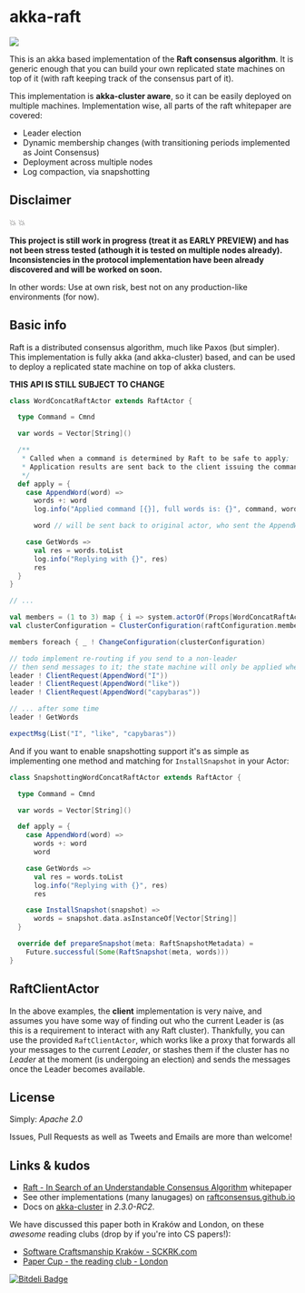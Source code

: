 akka-raft
=========

<a href="https://travis-ci.org/ktoso/akka-raft"><img src="https://travis-ci.org/ktoso/akka-raft.svg"/></a>

This is an akka based implementation of the **Raft consensus algorithm**.
It is generic enough that you can build your own replicated state machines on top of it (with raft keeping track of the consensus part of it).

This implementation is **akka-cluster aware**, so it can be easily deployed on multiple machines.
Implementation wise, all parts of the raft whitepaper are covered:

* Leader election
* Dynamic membership changes (with transitioning periods implemented as Joint Consensus)
* Deployment across multiple nodes
* Log compaction, via snapshotting

Disclaimer
----------

:boom: :boom:

**This project is still work in progress (treat it as EARLY PREVIEW) and has not been stress tested (athough it is tested on multiple nodes already). Inconsistencies in the protocol implementation have been already discovered and will be worked on soon.** 

In other words: Use at own risk, best not on any production-like environments (for now).

Basic info
----------

Raft is a distributed consensus algorithm, much like Paxos (but simpler).
This implementation is fully akka (and akka-cluster) based, and can be used to deploy a replicated state machine on top of akka clusters.

**THIS API IS STILL SUBJECT TO CHANGE**

```scala
class WordConcatRaftActor extends RaftActor {

  type Command = Cmnd

  var words = Vector[String]()

  /** 
   * Called when a command is determined by Raft to be safe to apply; 
   * Application results are sent back to the client issuing the command.
   */
  def apply = { 
    case AppendWord(word) =>
      words +: word
      log.info("Applied command [{}], full words is: {}", command, words)

      word // will be sent back to original actor, who sent the AppendWord command

    case GetWords =>
      val res = words.toList
      log.info("Replying with {}", res)
      res
  }
}

// ...

val members = (1 to 3) map { i => system.actorOf(Props[WordConcatRaftActor], name = s"raft-member-$i") }
val clusterConfiguration = ClusterConfiguration(raftConfiguration.members + additionalActor) // 0, 1

members foreach { _ ! ChangeConfiguration(clusterConfiguration)

// todo implement re-routing if you send to a non-leader
// then send messages to it; the state machine will only be applied when consensus has been reached about a value
leader ! ClientRequest(AppendWord("I"))
leader ! ClientRequest(AppendWord("like"))
leader ! ClientRequest(AppendWord("capybaras"))

// ... after some time
leader ! GetWords

expectMsg(List("I", "like", "capybaras"))

```
And if you want to enable snapshotting support it's as simple as implementing one method and matching for `InstallSnapshot`
in your Actor:

```scala
class SnapshottingWordConcatRaftActor extends RaftActor {

  type Command = Cmnd

  var words = Vector[String]()

  def apply = {
    case AppendWord(word) =>
      words +: word
      word

    case GetWords =>
      val res = words.toList
      log.info("Replying with {}", res)
      res

    case InstallSnapshot(snapshot) =>
      words = snapshot.data.asInstanceOf[Vector[String]]
  }

  override def prepareSnapshot(meta: RaftSnapshotMetadata) =
    Future.successful(Some(RaftSnapshot(meta, words)))
}
```

RaftClientActor
---------------

In the above examples, the **client** implementation is very naive, and assumes you have some way
of finding out who the current Leader is (as this is a requirement to interact with any Raft cluster).
Thankfully, you can use the provided `RaftClientActor`, which works like a proxy that forwards all your messages
to the current _Leader_, or stashes them if the cluster has no _Leader_ at the moment (is undergoing an election) and
sends the messages once the Leader becomes available.




License
-------

Simply: *Apache 2.0*

Issues, Pull Requests as well as Tweets and Emails are more than welcome!

Links & kudos
-------------

* [Raft - In Search of an Understandable Consensus Algorithm](https://ramcloud.stanford.edu/wiki/download/attachments/11370504/raft.pdf) whitepaper
* See other implementations (many lanugages) on [raftconsensus.github.io](http://raftconsensus.github.io)
* Docs on [akka-cluster](http://doc.akka.io/docs/akka/2.3.0-RC2/scala/cluster-usage.html) in *2.3.0-RC2*.

We have discussed this paper both in Kraków and London, on these _awesome_ reading clubs (drop by if you're into CS papers!):

* [Software Craftsmanship Kraków - SCKRK.com](http://www.meetup.com/sc-krk/events/134500362/)
* [Paper Cup - the reading club - London](http://www.meetup.com/Paper-Cup/events/153170202/)

[![Bitdeli Badge](https://d2weczhvl823v0.cloudfront.net/ktoso/akka-raft/trend.png)](https://bitdeli.com/free "Bitdeli Badge")

